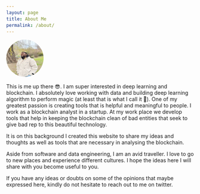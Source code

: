 ```yaml
---
layout: page
title: About Me
permalink: /about/
---
```


<img src="/images/banner_img2.JPG" alt="richard photo" style="height: 100px; width:100px; border-radius:50%;"/>

This is me up there 😎. I am super interested in deep learning and blockchain. I absolutely love working with data and building deep learning algorithm to perform magic (at least that is what I call it 🙂). One of my greatest passion is creating tools that is helpful and meaningful to people. I work as a blockchain analyst in a startup. At my work place we develop tools that help in keeping the blockchain clean of bad entities that seek to give bad rep to this beautiful technology.

It is on this background I created this website to share my ideas and thoughts as well as tools that are necessary in analysing the blockchain.

Aside from software and data engineering, I am an avid traveller. I love to go to new places and experience different cultures. I hope the ideas here I will share with you become useful to you.

If you have any ideas or doubts on some of the opinions that maybe expressed here, kindly do not hesitate to reach out to me on twitter.
